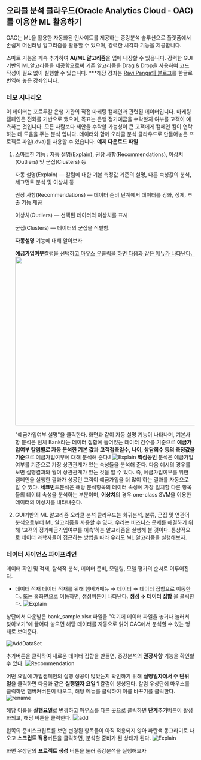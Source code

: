 ## 오라클 분석 클라우드(Oracle Analytics Cloud - OAC)를 이용한 ML 활용하기 

OAC는 ML을 활용한 자동화된 인사이트를 제공하는 증강분석 솔루션으로 플랫폼에서 손쉽게 머신러닝 알고리즘을 활용할 수 있으며, 강력한 시각화 기능을 제공합니다.

 스마트 기능을 계속 추가하여 **AI/ML 알고리즘**을 앱에 내장할 수 있읍니다.
강력한 GUI기반의 ML알고리즘을 제공함으로써 기존 알고리즘을 Drag & Drop을 사용하여 코드 작성이 필요 없이 실행할 수 있습니다.
***해당 강좌는 [Ravi Panga의 블로그](https://medium.com/@prvtej/end-to-end-machine-learning-workflow-on-oracle-analytics-cloud-oac-1045a6296637)를 한글로 번역해 놓은 강좌입니다.

### 데모 시나리오 
이 데이터는 포르투칼 은행 기관의 직접 마케팅 캠페인과 관련된 데이터입니다.
마케팅 캠페인은 전화를 기반으로 했으며, 목표는 은행 정기예금을 수락할지 여부를 고객이 예측하는 것입니다.
모든 사람보다 제안을 수락할 가능성이 큰 고객에게 캠페인 킴이 연락하는 데 도움을 주는 분석 입니다.
데이터와 함께 오라클 분석 클라우드로 만들어놓은 프로젝트 파일(.dva)를 사용할 수 있습니다.
**예제 다운로드 파일**

 1. 스마트한 기능 : 자동 설명(Explain), 권장 사항(Recommendations), 이상치(Outliers) 및 군집(Clusters) 등
	 
	 자동 설명(Explain) — 칼럼에 대한 기본 측정값 기준의 설명, 다른 속성값의 분석, 세그먼트 분석 및 이상치 등
	 
	 권장 사항(Recommendations) — 데이터 준비 단계에서 데이터를 강화, 정제, 추출 기능 제공
	 
	 이상치(Outliers) — 선택된 데이터의 이상치를 표시
	 
	 군집(Clusters) — 데이터의 군집을 식별함.
	 
	 **자동설명** 기능에 대해 알아보자
	 
	 **예금가입여부**칼럼을 선택하고 마우스 우클릭을 하면 다음과 같은 메뉴가 나타난다. 
	  <img src=https://github.com/mlsohee/oml4sohee/raw/master/OracleAnalyticsCloud/MachineLearning/img/explain_1.JPG width=500px height=450px>
	  
	   "예금가입여부 설명"을 클릭한다.
	   화면과 같이 자동 설명 기능이 나타나며, 기본사항 분석은 전체 Bank라는 데이터 집합에 들어있는 데이터 건수를 기준으로 **예금가입여부 칼럼별로 자동 분석한 기본 값**과 **고객접촉일수, 나이, 상담회수 등의 측정값을 기준**으로 예금가입여부에 대해 분석해 준다.!
	   ![Explain](https://github.com/mlsohee/oml4sohee/raw/master/OracleAnalyticsCloud/MachineLearning/img/explain_y.JPG)
	   **핵심동인** 분석은 예금가입여부를 기준으로 가장 상관관계가 있는 속성들을 분석해 준다.
	   다음 예시의 경우를 보면 실행결과와 월이 상관관계가 있는 것을 알 수 있다. 즉, 예금가입여부를 위한 캠페인을 실행한 결과가 성공인 고객이 예금가입을 더 많이 하는 결과를 자동으로 알 수 있다.
	   **세크먼트**분석은 해당 분석항목의 데이터 속성에 가장 일치할 다른 항목들의 데이터 속성을 분석하는 부분이며, **이상치**의 경우 one-class SVM을 이용한 데이터의 이상치를 내타내준다.

 2. GUI기반의 ML 알고리즘
오라클 분석 클라우드는 회귀분석, 분류, 군집 및 연관어 분석으로부터 ML 알고리즘을 사용할 수 있다. 우리는 비즈니스 문제를 해결하기 위해 '고객의 정기예금가입여부를 예측'하는 알고리즘을 실행해 볼 것이다.
통상적으로 데이터 과학자들이 접근하는 방법을 따라 우리도 ML 알고리즘을 실행해보자.

### 데이터 사이언스 파이프라인
데이터 확인 및 적재, 탐색적 분석, 데이터 준비, 모델링, 모델 평가의 순서로 이루어진다. 

 - 데이터 적재
데이터 적재를 위해 햄버거메뉴 ⇒ 데이터 ⇒ 데이터 집합으로 이동한다.
또는 홈화면으로 이동하면, 생성버튼이 나타난다. **생성 ⇒ 데이터 집합** 을 클릭한다.
![Explain](https://github.com/mlsohee/oml4sohee/raw/master/OracleAnalyticsCloud/MachineLearning/img/newdataset.JPG)

상단에서 다운받은 bank_sample.xlsx 파일을 "여기에 데이터 파일을 놓거나 눌러서 찾아보기"에 끌어다 놓으면 해당 데이터를 자동으로 읽어 OAC에서 분석할 수 있는 형태로 보여준다.

![AddDataSet](https://github.com/mlsohee/oml4sohee/raw/master/OracleAnalyticsCloud/MachineLearning/img/prep_dataset.JPG)

추가버튼을 클릭하여 새로운 데이터 집합을 만들면, 증강분석의 **권장사항** 기능을 확인할 수 있다.
![Recommendation](https://github.com/mlsohee/oml4sohee/raw/master/OracleAnalyticsCloud/MachineLearning/img/recommendation.JPG)

어떤 요일에 가입캠페인의 실행 성공이 많았는지 확인하기 위해 **실행일자에서 주 단위 일**을 클릭하면 다음과 같은 **실행일자 요일 1** 칼럼이 생성된다. 칼럼 우상단에 마우스를 클릭하면 햄버커버튼이 나오고, 해당 메뉴를 클릭하여 이름 바꾸기를 클릭한다.
![rename](https://github.com/mlsohee/oml4sohee/raw/master/OracleAnalyticsCloud/MachineLearning/img/newcolumn.JPG)

해당 이름을 **실행요일**로 변경하고 마우스를 다른 곳으로 클릭하면 **단계추가**버튼이 활성화되고, 해당 버튼을 클릭한다.
![add](https://github.com/mlsohee/oml4sohee/raw/master/OracleAnalyticsCloud/MachineLearning/img/rename.JPG)

왼쪽의 준비스크립트를 보면 변경된 항목들이 아직 적용되지 않아 파란색 동그라미로 나오고 **스크립트 적용**버튼을 클릭하면, 분석할 준비가 된 상태가 된다.
![Explain](https://github.com/mlsohee/oml4sohee/raw/master/OracleAnalyticsCloud/MachineLearning/img/applyscript.JPG)

화면 우상단의 **프로젝트 생성** 버튼을 눌러 증강분석을 실행해보자
<!--stackedit_data:
eyJoaXN0b3J5IjpbODk1NTMyMjU3LDQ2NTgxMjE4LC0yMDUzMz
E4MjE2LDY2OTkyNDc0M119
-->